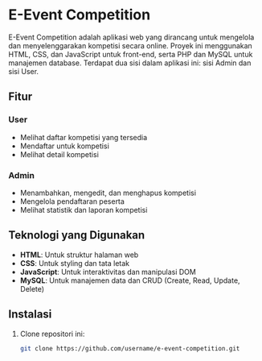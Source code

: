 # E-Event Competition

E-Event Competition adalah aplikasi web yang dirancang untuk mengelola dan menyelenggarakan kompetisi secara online. Proyek ini menggunakan HTML, CSS, dan JavaScript untuk front-end, serta PHP dan MySQL untuk manajemen database. Terdapat dua sisi dalam aplikasi ini: sisi Admin dan sisi User.

## Fitur

### User
- Melihat daftar kompetisi yang tersedia
- Mendaftar untuk kompetisi
- Melihat detail kompetisi

### Admin
- Menambahkan, mengedit, dan menghapus kompetisi
- Mengelola pendaftaran peserta
- Melihat statistik dan laporan kompetisi

## Teknologi yang Digunakan
- **HTML**: Untuk struktur halaman web
- **CSS**: Untuk styling dan tata letak
- **JavaScript**: Untuk interaktivitas dan manipulasi DOM
- **MySQL**: Untuk manajemen data dan CRUD (Create, Read, Update, Delete)

## Instalasi

1. Clone repositori ini:
   ```bash
   git clone https://github.com/username/e-event-competition.git
